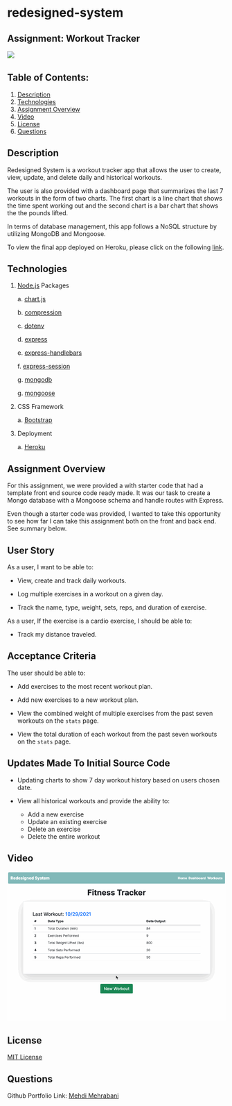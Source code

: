 # redesigned-system

## Assignment: Workout Tracker

<a href="https://choosealicense.com/licenses/mit" target="_blank"><img src="https://img.shields.io/badge/License-MIT-yellow.svg" /></a>

## Table of Contents:

1. [Description](#description)
1. [Technologies](#technologies)
1. [Assignment Overview](#assignment-overview)
1. [Video](#video)
1. [License](#license)
1. [Questions](#questions)

## Description

Redesigned System is a workout tracker app that allows the user to create, view, update, and delete daily and historical workouts.

The user is also provided with a dashboard page that summarizes the last 7 workouts in the form of two charts. The first chart is a line chart that shows the time spent working out and the second chart is a bar chart that shows the the pounds lifted.

In terms of database management, this app follows a NoSQL structure by utilizing MongoDB and Mongoose.

To view the final app deployed on Heroku, please click on the following [link](https://rocky-stream-91121.herokuapp.com/).

## Technologies

1. [Node.js](https://www.npmjs.com/package/inquirer) Packages

   a. [chart.js](https://www.npmjs.com/package/chart.js?activeTab=readme)

   b. [compression](https://www.npmjs.com/package/compression)

   c. [dotenv](https://www.npmjs.com/package/dotenv)

   d. [express](https://www.npmjs.com/package/express)

   e. [express-handlebars](https://www.npmjs.com/package/express-handlebars)

   f. [express-session](https://www.npmjs.com/package/express-session)

   g. [mongodb](https://www.npmjs.com/package/mongodb)

   g. [mongoose](https://www.npmjs.com/package/mongoose)

2. CSS Framework

   a. [Bootstrap](https://getbootstrap.com/docs/5.1/getting-started/introduction/)

3. Deployment

   a. [Heroku](https://devcenter.heroku.com/)

## Assignment Overview

For this assignment, we were provided a with starter code that had a template front end source code ready made. It was our task to create a Mongo database with a Mongoose schema and handle routes with Express.

Even though a starter code was provided, I wanted to take this opportunity to see how far I can take this assignment both on the front and back end. See summary below.

## User Story

As a user, I want to be able to:

- View, create and track daily workouts.

- Log multiple exercises in a workout on a given day.

- Track the name, type, weight, sets, reps, and duration of exercise.

As a user, If the exercise is a cardio exercise, I should be able to:

- Track my distance traveled.

## Acceptance Criteria

The user should be able to:

- Add exercises to the most recent workout plan.

- Add new exercises to a new workout plan.

- View the combined weight of multiple exercises from the past seven workouts on the `stats` page.

- View the total duration of each workout from the past seven workouts on the `stats` page.

## Updates Made To Initial Source Code

- Updating charts to show 7 day workout history based on users chosen date.

- View all historical workouts and provide the ability to:
  - Add a new exercise
  - Update an existing exercise
  - Delete an exercise
  - Delete the entire workout

## Video

![alt text](./readme_assets/redesigned-system.gif)

## License

<a href="https://choosealicense.com/licenses/mit" target="_blank">MIT License</a>

## Questions

Github Portfolio Link: [Mehdi Mehrabani](https://github.com/mmehr1988)<br>

